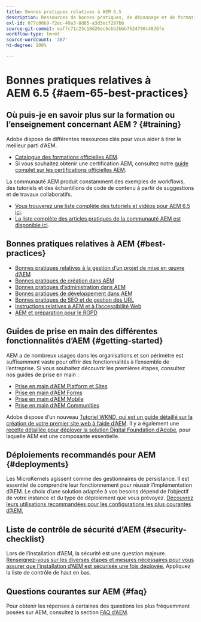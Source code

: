 ```yaml
---
title: Bonnes pratiques relatives à AEM 6.5
description: Ressources de bonnes pratiques, de dépannage et de formation pour AEM 6.5.
exl-id: 077c00b9-f2ec-49a3-8d85-a3d3ecf287bb
source-git-commit: eaffc71c23c18d26ec5cbb2bbb7524790c4826fe
workflow-type: tm+mt
source-wordcount: '387'
ht-degree: 100%

---
```


# Bonnes pratiques relatives à AEM 6.5 {#aem-65-best-practices}

## Où puis-je en savoir plus sur la formation ou l’enseignement concernant AEM ? {#training}

Adobe dispose de différentes ressources clés pour vous aider à tirer le meilleur parti d’AEM.

* [Catalogue des formations officielles AEM](https://training.adobe.com/training/current-courses.html#solution=adobeExperienceManager&amp;p=1).
* Si vous souhaitez obtenir une certification AEM, consultez notre [guide complet sur les certifications officielles AEM](https://training.adobe.com/certification/exams.html#p=1&amp;solution=adobeExperienceManager).

La communauté AEM produit constamment des exemples de workflows, des tutoriels et des échantillons de code de contenu à partir de suggestions et de travaux collaboratifs.

* [Vous trouverez une liste complète des tutoriels et vidéos pour AEM 6.5 ici](https://experienceleague.adobe.com/docs/experience-manager-tutorials.html?lang=fr).
* [La liste complète des articles pratiques de la communauté AEM est disponible ici](https://experienceleaguecommunities.adobe.com/t5/adobe-experience-manager/ct-p/adobe-experience-manager-community?profile.language=fr).

## Bonnes pratiques relatives à AEM {#best-practices}

* [Bonnes pratiques relatives à la gestion d’un projet de mise en œuvre d’AEM](/help/managing/best-practices.md)
* [Bonnes pratiques de création dans AEM](/help/sites-authoring/best-practices.md)
* [Bonnes pratiques d’administration dans AEM](/help/sites-administering/administer-best-practices.md)
* [Bonnes pratiques de développement dans AEM](/help/sites-developing/best-practices.md)
* [Bonnes pratiques de SEO et de gestion des URL](/help/managing/seo-and-url-management.md)
* [Instructions relatives à AEM et à l’accessibilité Web](/help/managing/web-accessibility.md)
* [AEM et préparation pour le RGPD](/help/managing/data-protection-and-privacy.md)

## Guides de prise en main des différentes fonctionnalités d’AEM {#getting-started}

AEM a de nombreux usages dans les organisations et son périmètre est suffisamment vaste pour offrir des fonctionnalités à l’ensemble de l’entreprise. Si vous souhaitez découvrir les premières étapes, consultez nos guides de prise en main :

* [Prise en main d’AEM Platform et Sites](/help/sites-deploying/deploy.md#getting-started)
* [Prise en main d’AEM Forms](/help/forms/using/introduction-aem-forms.md)
* [Prise en main d’AEM Mobile](/help/mobile/getting-started-aem-mobile.md)
* [Prise en main d’AEM Communities](/help/communities/getting-started.md)

Adobe dispose d’un nouveau [Tutoriel WKND, qui est un guide détaillé sur la création de votre premier site web à l’aide d’AEM](https://experienceleague.adobe.com/docs/experience-manager-learn/getting-started-wknd-tutorial-develop/overview.html?lang=fr). Il y a également une [recette détaillée pour déployer la solution Digital Foundation d’Adobe](https://experienceleague.adobe.com/#courses), pour laquelle AEM est une composante essentielle.

## Déploiements recommandés pour AEM {#deployments}

Les MicroKernels agissent comme des gestionnaires de persistance. Il est essentiel de comprendre leur fonctionnement pour réussir l’implémentation d’AEM. Le choix d’une solution adaptée à vos besoins dépend de l’objectif de votre instance et du type de déploiement que vous prévoyez. [Découvrez leurs utilisations recommandées pour les configurations les plus courantes d’AEM.](/help/sites-deploying/recommended-deploys.md)

## Liste de contrôle de sécurité d’AEM {#security-checklist}

Lors de l’installation d’AEM, la sécurité est une question majeure. [Renseignez-vous sur les diverses étapes et mesures nécessaires pour vous assurer que l’installation d’AEM est sécurisée une fois déployée.](/help/sites-administering/security-checklist.md) Appliquez la liste de contrôle de haut en bas.

## Questions courantes sur AEM {#faq}

Pour obtenir les réponses à certaines des questions les plus fréquemment posées sur AEM, consultez la section [FAQ d’AEM](/help/sites-administering/aem-faqs.md).

